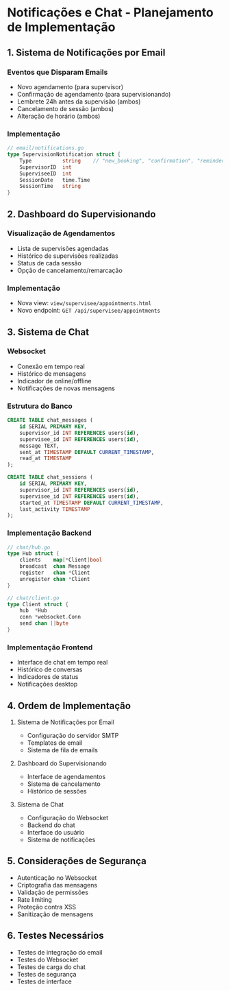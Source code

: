 # Notificações e Chat - Planejamento de Implementação

## 1. Sistema de Notificações por Email

### Eventos que Disparam Emails
- Novo agendamento (para supervisor)
- Confirmação de agendamento (para supervisionando)
- Lembrete 24h antes da supervisão (ambos)
- Cancelamento de sessão (ambos)
- Alteração de horário (ambos)

### Implementação
```go
// email/notifications.go
type SupervisionNotification struct {
    Type          string    // "new_booking", "confirmation", "reminder", etc
    SupervisorID  int
    SuperviseeID  int
    SessionDate   time.Time
    SessionTime   string
}
```

## 2. Dashboard do Supervisionando

### Visualização de Agendamentos
- Lista de supervisões agendadas
- Histórico de supervisões realizadas
- Status de cada sessão
- Opção de cancelamento/remarcação

### Implementação
- Nova view: `view/supervisee/appointments.html`
- Novo endpoint: `GET /api/supervisee/appointments`

## 3. Sistema de Chat

### Websocket
- Conexão em tempo real
- Histórico de mensagens
- Indicador de online/offline
- Notificações de novas mensagens

### Estrutura do Banco
```sql
CREATE TABLE chat_messages (
    id SERIAL PRIMARY KEY,
    supervisor_id INT REFERENCES users(id),
    supervisee_id INT REFERENCES users(id),
    message TEXT,
    sent_at TIMESTAMP DEFAULT CURRENT_TIMESTAMP,
    read_at TIMESTAMP
);

CREATE TABLE chat_sessions (
    id SERIAL PRIMARY KEY,
    supervisor_id INT REFERENCES users(id),
    supervisee_id INT REFERENCES users(id),
    started_at TIMESTAMP DEFAULT CURRENT_TIMESTAMP,
    last_activity TIMESTAMP
);
```

### Implementação Backend
```go
// chat/hub.go
type Hub struct {
    clients    map[*Client]bool
    broadcast  chan Message
    register   chan *Client
    unregister chan *Client
}

// chat/client.go
type Client struct {
    hub  *Hub
    conn *websocket.Conn
    send chan []byte
}
```

### Implementação Frontend
- Interface de chat em tempo real
- Histórico de conversas
- Indicadores de status
- Notificações desktop

## 4. Ordem de Implementação

1. Sistema de Notificações por Email
   - Configuração do servidor SMTP
   - Templates de email
   - Sistema de fila de emails

2. Dashboard do Supervisionando
   - Interface de agendamentos
   - Sistema de cancelamento
   - Histórico de sessões

3. Sistema de Chat
   - Configuração do Websocket
   - Backend do chat
   - Interface do usuário
   - Sistema de notificações

## 5. Considerações de Segurança

- Autenticação no Websocket
- Criptografia das mensagens
- Validação de permissões
- Rate limiting
- Proteção contra XSS
- Sanitização de mensagens

## 6. Testes Necessários

- Testes de integração do email
- Testes do Websocket
- Testes de carga do chat
- Testes de segurança
- Testes de interface 